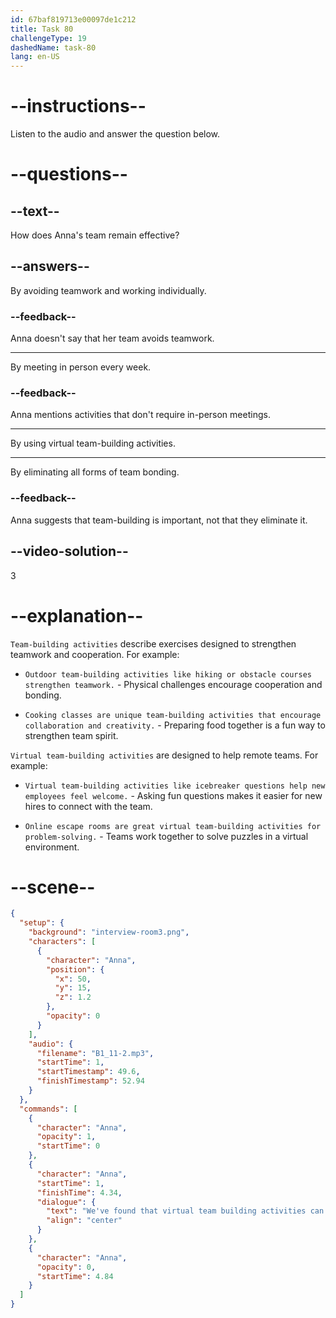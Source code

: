 ```yaml
---
id: 67baf819713e00097de1c212
title: Task 80
challengeType: 19
dashedName: task-80
lang: en-US
---
```


<!-- (Audio) Anna: We've found that virtual team-building activities can be just as effective. -->

# --instructions--

Listen to the audio and answer the question below.

# --questions--

## --text--

How does Anna's team remain effective?

## --answers--

By avoiding teamwork and working individually.

### --feedback--

Anna doesn't say that her team avoids teamwork.

---

By meeting in person every week.

### --feedback--

Anna mentions activities that don't require in-person meetings.

---

By using virtual team-building activities.

---

By eliminating all forms of team bonding.

### --feedback--

Anna suggests that team-building is important, not that they eliminate it.

## --video-solution--

3

# --explanation--

`Team-building activities` describe exercises designed to strengthen teamwork and cooperation. For example:

- `Outdoor team-building activities like hiking or obstacle courses strengthen teamwork.` - Physical challenges encourage cooperation and bonding.

- `Cooking classes are unique team-building activities that encourage collaboration and creativity.` - Preparing food together is a fun way to strengthen team spirit.

`Virtual team-building activities` are designed to help remote teams. For example:

- `Virtual team-building activities like icebreaker questions help new employees feel welcome.` - Asking fun questions makes it easier for new hires to connect with the team.

- `Online escape rooms are great virtual team-building activities for problem-solving.` - Teams work together to solve puzzles in a virtual environment.

# --scene--

```json
{
  "setup": {
    "background": "interview-room3.png",
    "characters": [
      {
        "character": "Anna",
        "position": {
          "x": 50,
          "y": 15,
          "z": 1.2
        },
        "opacity": 0
      }
    ],
    "audio": {
      "filename": "B1_11-2.mp3",
      "startTime": 1,
      "startTimestamp": 49.6,
      "finishTimestamp": 52.94
    }
  },
  "commands": [
    {
      "character": "Anna",
      "opacity": 1,
      "startTime": 0
    },
    {
      "character": "Anna",
      "startTime": 1,
      "finishTime": 4.34,
      "dialogue": {
        "text": "We've found that virtual team building activities can be just as effective.",
        "align": "center"
      }
    },
    {
      "character": "Anna",
      "opacity": 0,
      "startTime": 4.84
    }
  ]
}
```
